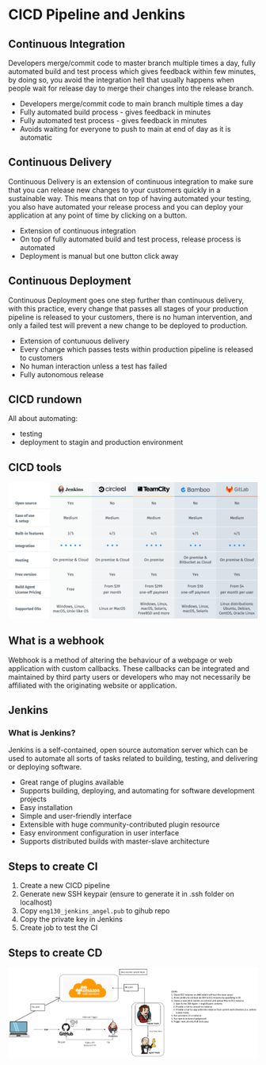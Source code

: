 # CICD Pipeline and Jenkins

## Continuous Integration
Developers merge/commit code to master branch multiple times a day, fully automated build and test process which gives feedback within few minutes, by doing so, you avoid the integration hell that usually happens when people wait for release day to merge their changes into the release branch.
 - Developers merge/commit code to main branch multiple times a day
 - Fully automated build process - gives feedback in minutes
 - Fully automated test process - gives feedback in minutes
 - Avoids waiting for everyone to push to main at end of day as it is automatic
## Continuous Delivery
Continuous Delivery is an extension of continuous integration to make sure that you can release new changes to your customers quickly in a sustainable way. This means that on top of having automated your testing, you also have automated your release process and you can deploy your application at any point of time by clicking on a button.
 - Extension of continuous integration
 - On top of fully automated build and test process, release process is automated
 - Deployment is manual but one button click away
## Continuous Deployment
Continuous Deployment goes one step further than continuous delivery, with this practice, every change that passes all stages of your production pipeline is released to your customers, there is no human intervention, and only a failed test will prevent a new change to be deployed to production.
 - Extension of contunuous delivery
 - Every change which passes tests within production pipeline is released to customers
 - No human interaction unless a test has failed
 - Fully autonomous release

## CICD rundown

All about automating:
 - testing
 - deployment to stagin and production environment

## CICD tools
![cicdtools](images/Top-5-CICD-Tools-1024x558.png)

## What is a webhook
Webhook is a method of altering the behaviour of a webpage or web application with custom callbacks. These callbacks can be integrated and maintained by third party users or developers who may not necessarily be affiliated with the originating website or application.
## Jenkins
### What is Jenkins?
Jenkins is a self-contained, open source automation server which can be used to automate all sorts of tasks related to building, testing, and delivering or deploying software.
 - Great range of plugins available
 - Supports building, deploying, and automating for software development projects
 - Easy installation
 - Simple and user-friendly interface
 - Extensible with huge community-contributed plugin resource
 - Easy environment configuration in user interface
 - Supports distributed builds with master-slave architecture

## Steps to create CI
 1. Create a new CICD pipeline
 2. Generate new SSH keypair (ensure to generate it in .ssh folder on localhost)
 3. Copy `eng130_jenkins_angel.pub` to gihub repo
 4. Copy the private key in Jenkins
 5. Create job to test the CI

## Steps to create CD
![cdsteps](images/cd.png)
